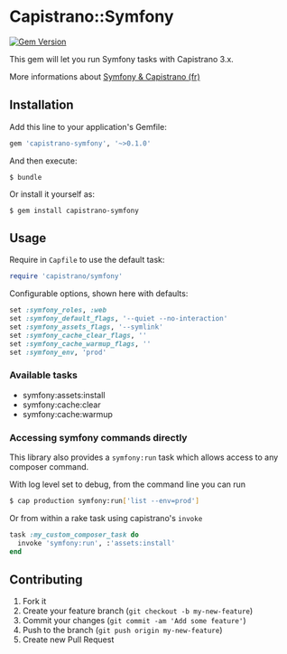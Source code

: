 # Capistrano::Symfony

[![Gem Version](https://badge.fury.io/rb/capistrano-symfony.png)](http://badge.fury.io/rb/capistrano-symfony)

This gem will let you run Symfony tasks with Capistrano 3.x.

More informations about [Symfony & Capistrano (fr)](http://wozbe.com/fr/blog/2013-12-31-realiser-deploiement-automatique-application-symfony-avec-capistrano)


## Installation

Add this line to your application's Gemfile:

```ruby
gem 'capistrano-symfony', '~>0.1.0'
```

And then execute:

    $ bundle

Or install it yourself as:

    $ gem install capistrano-symfony

## Usage

Require in `Capfile` to use the default task:

```ruby
require 'capistrano/symfony'
```

Configurable options, shown here with defaults:

```ruby
set :symfony_roles, :web
set :symfony_default_flags, '--quiet --no-interaction'
set :symfony_assets_flags, '--symlink'
set :symfony_cache_clear_flags, ''
set :symfony_cache_warmup_flags, ''
set :symfony_env, 'prod'
```

### Available tasks

- symfony:assets:install
- symfony:cache:clear
- symfony:cache:warmup

### Accessing symfony commands directly

This library also provides a `symfony:run` task which allows access to any
composer command.

With log level set to debug, from the command line you can run

```bash
$ cap production symfony:run['list --env=prod']
```

Or from within a rake task using capistrano's `invoke`

```ruby
task :my_custom_composer_task do
  invoke 'symfony:run', :'assets:install'
end
```

## Contributing

1. Fork it
2. Create your feature branch (`git checkout -b my-new-feature`)
3. Commit your changes (`git commit -am 'Add some feature'`)
4.  Push to the branch (`git push origin my-new-feature`)
5. Create new Pull Request
